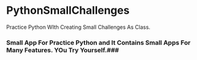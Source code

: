 # PythonSmallChallenges
Practice Python WIth Creating Small Challenges As Class.
### Small App For Practice Python and It Contains Small Apps For Many Features. YOu Try Yourself.###
